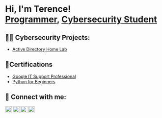 <h1>Hi, I'm Terence! <br/><a href="https://github.com/tbrown70128">Programmer</a>, <a href="https://www.linkedin.com/in/terencebrown70128/">Cybersecurity Student</a>

<h2>👨‍💻 Cybersecurity Projects:</h2>

- [Active Directory Home Lab](https://github.com/tbrown70128/ActiveDirectoryLab)

<h2> 📃Certifications</h2>

- [Google IT Support Professional](https://www.credly.com/users/terence-brown.2d0bff33)
- [Python for Beginners](https://www.sololearn.com/certificates/CT-LZMOSUJ5)

<h2> 🤳 Connect with me:</h2>

[<img align="left" alt="JoshMadakor | YouTube" width="22px" src="https://cdn.jsdelivr.net/npm/simple-icons@v3/icons/youtube.svg" />][youtube]
[<img align="left" alt="JoshMadakor | Twitter" width="22px" src="https://cdn.jsdelivr.net/npm/simple-icons@v3/icons/twitter.svg" />][twitter]
[<img align="left" alt="JoshMadakor | LinkedIn" width="22px" src="https://cdn.jsdelivr.net/npm/simple-icons@v3/icons/linkedin.svg" />][linkedin]
[<img align="left" alt="JoshMadakor | Instagram" width="22px" src="https://cdn.jsdelivr.net/npm/simple-icons@v3/icons/instagram.svg" />][instagram]

[twitter]: https://twitter.com/
[youtube]: https://www.youtube.com/
[instagram]: https://www.instagram.com/
[linkedin]: https://www.linkedin.com/in/terencebrown70128

<!--
**joshmadakor1/joshmadakor1** is a ✨ _special_ ✨ repository because its `README.md` (this file) appears on your GitHub profile.

Here are some ideas to get you started:

- 🔭 I’m currently working on ...
- 🌱 I’m currently learning ...
- 👯 I’m looking to collaborate on ...
- 🤔 I’m looking for help with ...
- 💬 Ask me about ...
- 📫 How to reach me: ...
- 😄 Pronouns: ...
- ⚡ Fun fact: ...
-->

